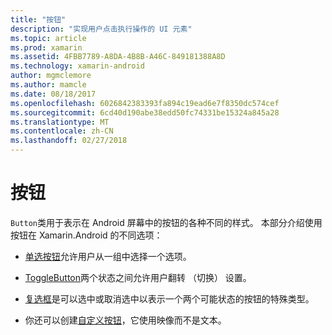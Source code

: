 ```yaml
---
title: "按钮"
description: "实现用户点击执行操作的 UI 元素"
ms.topic: article
ms.prod: xamarin
ms.assetid: 4FBB7789-A8DA-4B8B-A46C-849181388A8D
ms.technology: xamarin-android
author: mgmclemore
ms.author: mamcle
ms.date: 08/18/2017
ms.openlocfilehash: 6026842383393fa894c19ead6e7f8350dc574cef
ms.sourcegitcommit: 6cd40d190abe38edd50fc74331be15324a845a28
ms.translationtype: MT
ms.contentlocale: zh-CN
ms.lasthandoff: 02/27/2018
---
```

# <a name="buttons"></a>按钮

`Button`类用于表示在 Android 屏幕中的按钮的各种不同的样式。 本部分介绍使用按钮在 Xamarin.Android 的不同选项：

-   [单选按钮](~/android/user-interface/controls/buttons/radio-button.md)允许用户从一组中选择一个选项。

-   [ToggleButton](~/android/user-interface/controls/buttons/toggle-button.md)两个状态之间允许用户翻转 （切换） 设置。

-   [复选框](~/android/user-interface/controls/buttons/check-box.md)是可以选中或取消选中以表示一个两个可能状态的按钮的特殊类型。

-   你还可以创建[自定义按钮](~/android/user-interface/controls/buttons/custom-button.md)，它使用映像而不是文本。
